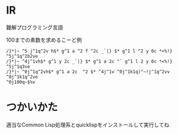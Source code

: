 IR
=====

難解プログラミング言語

100までの素数を求めるこーど例

```
/}*|~ ^5 j^1q^2v h$* g^1 a ^2 f ^2c _`|} $* g^1 l ^2 y 0c *<%!} ^5j^1q^2b2ve
/}*|~ ^4j^1vh$* g^1 y 2c _`|} $* g^1 a 2c "` g^1 l 2 y 0c *<%!} ^5j^1q3ve
/}*|~ ^0j^1q^2vh$* g^1 a 2c  ^2 $* ^4j^1v ^0j^1k1q)"~!j^1q^2vv ^0j^1k1q^2ve
^0j100q~$%v
```


つかいかた
=====
適当なCommon Lisp処理系とquicklispをインストールして実行してね


